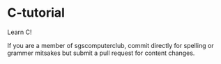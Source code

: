 # C-tutorial
Learn C!

If you are a member of sgscomputerclub, commit directly for spelling or grammer mitsakes but submit a pull request for content changes.
